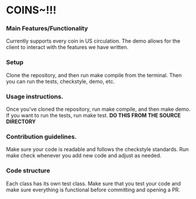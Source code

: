 # COINS~!!!

### Main Features/Functionality

Currently supports every coin in US circulation. The demo allows for the client to interact with the features we have written.

### Setup

Clone the repository, and then run make compile from the terminal. Then you can run the tests, checkstyle, demo, etc.

### Usage instructions.

Once you've cloned the repository, run make compile, and then make demo. If you want to run the tests, run make test. **DO THIS FROM THE SOURCE DIRECTORY**

### Contribution guidelines.

Make sure your code is readable and follows the checkstyle standards. Run make check whenever you add new code and adjust as needed.

### Code structure

Each class has its own test class. Make sure that you test your code and make sure everything is functional before committing and opening a PR.

